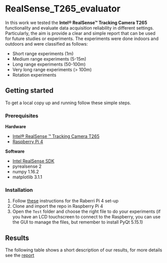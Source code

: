 # RealSense_T265_evaluator
In this work we tested the **Intel® RealSense™ Tracking Camera T265** functionality and evaluate data acquisition reliability in different settings. Particularly, the aim is provide a clear and simple report that can be used for future studies or experiments.
The experiments were done indoors and outdoors and were classified as follows: 
- Short range experiments (1m) 
- Medium range experiments (5-15m) 
- Long range experiments (50-100m) 
- Very long range experiments (> 100m) 
- Rotation experiments

## Getting started
To get a local copy up and running follow these simple steps.
### Prerequisites

**Hardware**
- [Intel® RealSense ™ Tracking Camera T265](https://www.intelrealsense.com/tracking-camera-t265/)
- [Raspberry Pi 4](https://www.raspberrypi.org/products/raspberry-pi-4-model-b/?resellerType=home)

**Software**
- [Intel RealSense SDK](https://www.intelrealsense.com/developers/)
- pyrealsense 2
- numpy 1.16.2
- matplotlib 3.1.1

### Installation
1. Follow [these](https://github.com/IntelRealSense/librealsense/blob/master/doc/installation_raspbian.md) instructions for the Raberri Pi 4 set-up
2. Clone and import the repo in Raspberry Pi 4
3. Open the `Test` folder and choose the right file to do your experiments (if you have an LCD touchscreen to connect to the Raspberry, you can use the GUI to manage the files, but remember to install PyQt 5.15.1)

## Results
The following table shows a short description of our results, for more details see the [report](link)

<!--
| Short Range | Medium Range | Long Range | Very Long Range| Rotation
| :---: | :---: | :---: | :---: | :---: |
| <img src="https://github.com/loredeluca/ExifViewer/blob/main/icon/addimage.png" width=" 100" height="100"> | <img src="https://github.com/loredeluca/ExifViewer/blob/main/icon/remove.png" width="100" height="100"> | <img src="https://github.com/loredeluca/ExifViewer/blob/main/icon/doubleclick.png" width=" 25" height="25"> | <img src="https://github.com/loredeluca/ExifViewer/blob/main/icon/map.png" width=" 18" height="25"> | <img src="https://github.com/loredeluca/ExifViewer/blob/main/icon/map.png" width=" 18" height="25"> |
| a | b | c | d | e | -->
